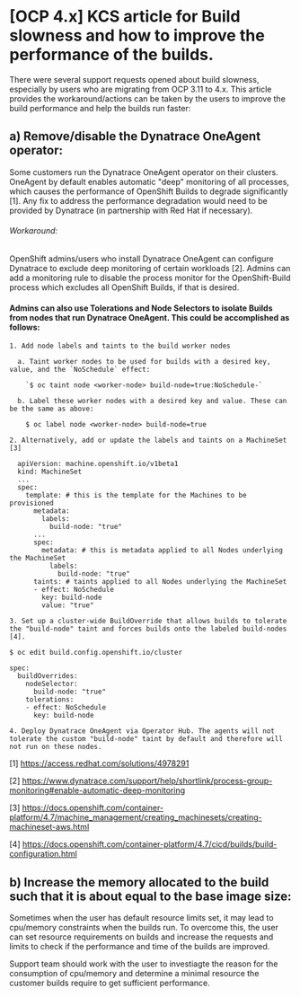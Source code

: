 # [OCP 4.x] KCS article for Build slowness and how to improve the performance of the builds.

There were several support requests opened about build slowness, especially by users who are migrating from OCP 3.11 to 4.x. This article provides the workaround/actions can be taken by the users to improve the build performance and help the builds run faster:

## a) Remove/disable the Dynatrace OneAgent operator:
Some customers run the Dynatrace OneAgent operator on their clusters. OneAgent by default enables automatic "deep" monitoring of all processes, which causes the performance of OpenShift Builds to degrade significantly [1]. Any fix to address the performance degradation would need to be provided by Dynatrace (in partnership with Red Hat if necessary).

###### Workaround:
OpenShift admins/users who install Dynatrace OneAgent can configure Dynatrace to exclude deep monitoring of certain workloads [2]. Admins can add a monitoring rule to disable the process monitor for the OpenShift-Build process which excludes all OpenShift Builds, if that is desired.

#### Admins can also use Tolerations and Node Selectors to isolate Builds from nodes that run Dynatrace OneAgent. This could be accomplished as follows:

```
1. Add node labels and taints to the build worker nodes

  a. Taint worker nodes to be used for builds with a desired key, value, and the `NoSchedule` effect:
    
    `$ oc taint node <worker-node> build-node=true:NoSchedule-`
   
  b. Label these worker nodes with a desired key and value. These can be the same as above:
  
    $ oc label node <worker-node> build-node=true

2. Alternatively, add or update the labels and taints on a MachineSet [3]

  apiVersion: machine.openshift.io/v1beta1
  kind: MachineSet
  ...
  spec:
    template: # this is the template for the Machines to be provisioned
      metadata:
        labels:
          build-node: "true"
      ...
      spec:
        metadata: # this is metadata applied to all Nodes underlying the MachineSet
          labels:
            build-node: "true"
      taints: # taints applied to all Nodes underlying the MachineSet
      - effect: NoSchedule
        key: build-node
        value: "true"

3. Set up a cluster-wide BuildOverride that allows builds to tolerate the "build-node" taint and forces builds onto the labeled build-nodes [4].

$ oc edit build.config.openshift.io/cluster

spec:
  buildOverrides:
    nodeSelector:
      build-node: "true"
    tolerations:
    - effect: NoSchedule
      key: build-node
      
4. Deploy Dynatrace OneAgent via Operator Hub. The agents will not tolerate the custom "build-node" taint by default and therefore will not run on these nodes.
```

[1] https://access.redhat.com/solutions/4978291

[2] https://www.dynatrace.com/support/help/shortlink/process-group-monitoring#enable-automatic-deep-monitoring

[3] https://docs.openshift.com/container-platform/4.7/machine_management/creating_machinesets/creating-machineset-aws.html

[4] https://docs.openshift.com/container-platform/4.7/cicd/builds/build-configuration.html

## b) Increase the memory allocated to the build such that it is about equal to the base image size:
Sometimes when the user has default resource limits set, it may lead to cpu/memory constraints when the builds run. To overcome this, the user can set resource requirements on builds and increase the requests and limits to check if the performance and time of the builds are improved.

Support team should work with the user to investiagte the reason for the consumption of cpu/memory and determine a minimal resource the customer builds require to get sufficient performance.



